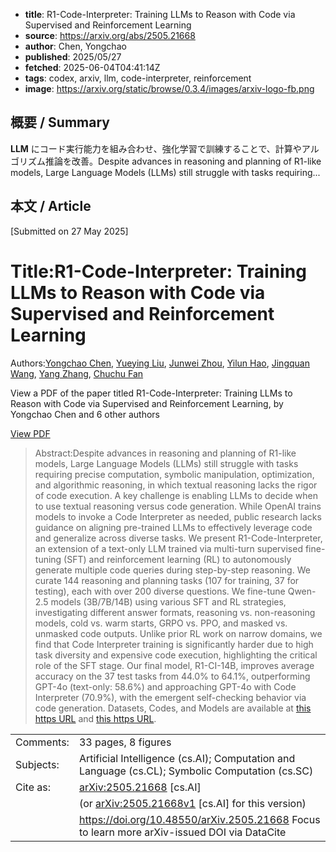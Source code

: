 <!-- metadata -->
- **title**: R1-Code-Interpreter: Training LLMs to Reason with Code via Supervised and Reinforcement Learning
- **source**: https://arxiv.org/abs/2505.21668
- **author**: Chen, Yongchao
- **published**: 2025/05/27
- **fetched**: 2025-06-04T04:41:14Z
- **tags**: codex, arxiv, llm, code-interpreter, reinforcement
- **image**: https://arxiv.org/static/browse/0.3.4/images/arxiv-logo-fb.png

## 概要 / Summary
**LLM** にコード実行能力を組み合わせ、強化学習で訓練することで、計算やアルゴリズム推論を改善。Despite advances in reasoning and planning of R1-like models, Large Language Models (LLMs) still struggle with tasks requiring...

## 本文 / Article
[Submitted on 27 May 2025]

Title:R1-Code-Interpreter: Training LLMs to Reason with Code via Supervised and Reinforcement Learning
======================================================================================================

Authors:[Yongchao Chen](https://arxiv.org/search/cs?searchtype=author&query=Chen,+Y), [Yueying Liu](https://arxiv.org/search/cs?searchtype=author&query=Liu,+Y), [Junwei Zhou](https://arxiv.org/search/cs?searchtype=author&query=Zhou,+J), [Yilun Hao](https://arxiv.org/search/cs?searchtype=author&query=Hao,+Y), [Jingquan Wang](https://arxiv.org/search/cs?searchtype=author&query=Wang,+J), [Yang Zhang](https://arxiv.org/search/cs?searchtype=author&query=Zhang,+Y), [Chuchu Fan](https://arxiv.org/search/cs?searchtype=author&query=Fan,+C)

View a PDF of the paper titled R1-Code-Interpreter: Training LLMs to Reason with Code via Supervised and Reinforcement Learning, by Yongchao Chen and 6 other authors

[View PDF](/pdf/2505.21668)
> Abstract:Despite advances in reasoning and planning of R1-like models, Large Language Models (LLMs) still struggle with tasks requiring precise computation, symbolic manipulation, optimization, and algorithmic reasoning, in which textual reasoning lacks the rigor of code execution. A key challenge is enabling LLMs to decide when to use textual reasoning versus code generation. While OpenAI trains models to invoke a Code Interpreter as needed, public research lacks guidance on aligning pre-trained LLMs to effectively leverage code and generalize across diverse tasks. We present R1-Code-Interpreter, an extension of a text-only LLM trained via multi-turn supervised fine-tuning (SFT) and reinforcement learning (RL) to autonomously generate multiple code queries during step-by-step reasoning. We curate 144 reasoning and planning tasks (107 for training, 37 for testing), each with over 200 diverse questions. We fine-tune Qwen-2.5 models (3B/7B/14B) using various SFT and RL strategies, investigating different answer formats, reasoning vs. non-reasoning models, cold vs. warm starts, GRPO vs. PPO, and masked vs. unmasked code outputs. Unlike prior RL work on narrow domains, we find that Code Interpreter training is significantly harder due to high task diversity and expensive code execution, highlighting the critical role of the SFT stage. Our final model, R1-CI-14B, improves average accuracy on the 37 test tasks from 44.0\% to 64.1\%, outperforming GPT-4o (text-only: 58.6\%) and approaching GPT-4o with Code Interpreter (70.9\%), with the emergent self-checking behavior via code generation. Datasets, Codes, and Models are available at [this https URL](https://github.com/yongchao98/R1-Code-Interpreter) and [this https URL](https://huggingface.co/yongchao98).

|  |  |
| --- | --- |
| Comments: | 33 pages, 8 figures |
| Subjects: | Artificial Intelligence (cs.AI); Computation and Language (cs.CL); Symbolic Computation (cs.SC) |
| Cite as: | [arXiv:2505.21668](https://arxiv.org/abs/2505.21668) [cs.AI] |
|  | (or  [arXiv:2505.21668v1](https://arxiv.org/abs/2505.21668v1) [cs.AI] for this version) |
|  | <https://doi.org/10.48550/arXiv.2505.21668> Focus to learn more  arXiv-issued DOI via DataCite |
